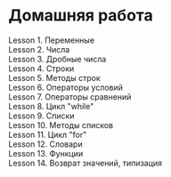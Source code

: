 # Домашняя работа

Lesson 1. Переменные \
Lesson 2. Числа \
Lesson 3. Дробные числа \
Lesson 4. Строки \
Lesson 5. Методы строк \
Lesson 6. Операторы условий \
Lesson 7. Операторы сравнений \
Lesson 8. Цикл "while" \
Lesson 9. Списки \
Lesson 10. Методы списков \
Lesson 11. Цикл "for" \
Lesson 12. Словари \
Lesson 13. Функции \
Lesson 14. Возврат значений, типизация

